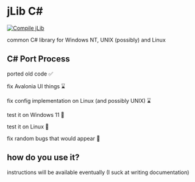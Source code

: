# jLib C#
[![Compile jLib](https://github.com/dot166/jLib/actions/workflows/jLib.yml/badge.svg)](https://github.com/dot166/jLib/actions/workflows/jLib.yml)

common C# library for Windows NT, UNIX (possibly) and Linux

## C# Port Process

ported old code ✅

fix Avalonia UI things ⌛️

fix config implementation on Linux (and possibly UNIX) ⌛️

test it on Windows 11 🚫

test it on Linux 🚫

fix random bugs that would appear 🚫

## how do you use it?

instructions will be available eventually (I suck at writing documentation)
